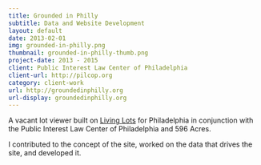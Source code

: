 ```yaml
---
title: Grounded in Philly
subtitle: Data and Website Development
layout: default
date: 2013-02-01
img: grounded-in-philly.png
thumbnail: grounded-in-philly-thumb.png
project-date: 2013 - 2015
client: Public Interest Law Center of Philadelphia
client-url: http://pilcop.org
category: client-work
url: http://groundedinphilly.org
url-display: groundedinphilly.org
---
```


A vacant lot viewer built on [Living Lots](https://github.com/596acres/django-livinglots) for Philadelphia in conjunction with the Public Interest Law Center of Philadelphia and 596 Acres.

I contributed to the concept of the site, worked on the data that drives the site, and developed it.
